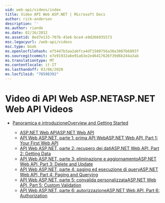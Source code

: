 ```yaml
---
uid: web-api/videos/index
title: Video API Web ASP.NET | Microsoft Docs
author: rick-anderson
description: ''
ms.author: riande
ms.date: 02/16/2012
ms.assetid: 8ed7e133-707b-43e6-bce4-e9d266935573
msc.legacyurl: /web-api/videos
msc.type: book
ms.openlocfilehash: ef5447b3aa2abfca4df1580756a38a3807b6893f
ms.sourcegitcommit: e7e91932a6e91a63e2e46417626f39d6b244a3ab
ms.translationtype: MT
ms.contentlocale: it-IT
ms.lasthandoff: 03/06/2020
ms.locfileid: "78598392"
---
```

# <a name="aspnet-web-api-videos"></a><span data-ttu-id="ed82a-102">Video di API Web ASP.NET</span><span class="sxs-lookup"><span data-stu-id="ed82a-102">ASP.NET Web API Videos</span></span>

- [<span data-ttu-id="ed82a-103">Panoramica e introduzione</span><span class="sxs-lookup"><span data-stu-id="ed82a-103">Overview and Getting Started</span></span>](getting-started/index.md)

    - [<span data-ttu-id="ed82a-104">ASP.NET Web API</span><span class="sxs-lookup"><span data-stu-id="ed82a-104">ASP.NET Web API</span></span>](getting-started/aspnet-web-api.md)
    - [<span data-ttu-id="ed82a-105">API Web ASP.NET, parte 1: prima API Web</span><span class="sxs-lookup"><span data-stu-id="ed82a-105">ASP.NET Web API, Part 1: Your First Web API</span></span>](getting-started/your-first-web-api.md)
    - [<span data-ttu-id="ed82a-106">API Web ASP.NET, parte 2: recupero dei dati</span><span class="sxs-lookup"><span data-stu-id="ed82a-106">ASP.NET Web API, Part 2: Getting Data</span></span>](getting-started/getting-data.md)
    - [<span data-ttu-id="ed82a-107">API Web ASP.NET, parte 3: eliminazione e aggiornamento</span><span class="sxs-lookup"><span data-stu-id="ed82a-107">ASP.NET Web API, Part 3: Delete and Update</span></span>](getting-started/delete-and-update.md)
    - [<span data-ttu-id="ed82a-108">API Web ASP.NET, parte 4: paging ed esecuzione di query</span><span class="sxs-lookup"><span data-stu-id="ed82a-108">ASP.NET Web API, Part 4: Paging and Querying</span></span>](getting-started/paging-and-querying.md)
    - [<span data-ttu-id="ed82a-109">API Web ASP.NET, parte 5: convalida personalizzata</span><span class="sxs-lookup"><span data-stu-id="ed82a-109">ASP.NET Web API, Part 5: Custom Validation</span></span>](getting-started/custom-validation.md)
    - [<span data-ttu-id="ed82a-110">API Web ASP.NET, parte 6: autorizzazione</span><span class="sxs-lookup"><span data-stu-id="ed82a-110">ASP.NET Web API, Part 6: Authorization</span></span>](getting-started/authorization.md)
